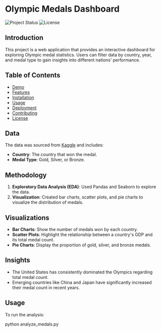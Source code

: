 
# Olympic Medals Dashboard

![Project Status](https://img.shields.io/badge/status-active-brightgreen)
![License](https://img.shields.io/badge/license-GPLv3-blue)

## Introduction
This project is a web application that provides an interactive dashboard for exploring Olympic medal statistics. Users can filter data by country, year, and medal type to gain insights into different nations' performance.

## Table of Contents
- [Demo](#demo)
- [Features](#features)
- [Installation](#installation)
- [Usage](#usage)
- [Deployment](#deployment)
- [Contributing](#contributing)
- [License](#license)

## Data
The data was sourced from [Kaggle](https://www.kaggle.com/code/ahmadsulaibi/paris-olympics-visualization) and includes:
- **Country**: The country that won the medal.
- **Medal Type**: Gold, Silver, or Bronze.

## Methodology
1. **Exploratory Data Analysis (EDA)**: Used Pandas and Seaborn to explore the data.
2. **Visualization**: Created bar charts, scatter plots, and pie charts to visualize the distribution of medals.

## Visualizations
- **Bar Charts**: Show the number of medals won by each country.
- **Scatter Plots**: Highlight the relationship between a country's GDP and its total medal count.
- **Pie Charts**: Display the proportion of gold, silver, and bronze medals.

## Insights
- The United States has consistently dominated the Olympics regarding total medal count.
- Emerging countries like China and Japan have significantly increased their medal count in recent years.

## Usage
To run the analysis:

python analyze_medals.py
